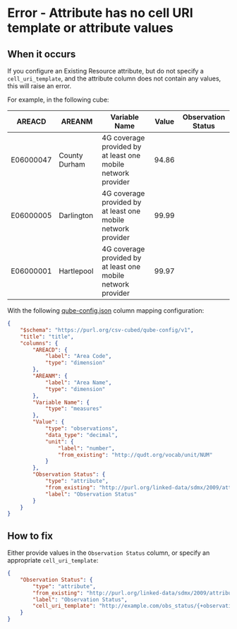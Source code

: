 # Error - Attribute has no cell URI template or attribute values

## When it occurs

If you configure an Existing Resource attribute, but do not specify a `cell_uri_template`, and the attribute column does not contain any values, this will raise an error.

For example, in the following cube:

| AREACD    | AREANM        | Variable Name                                                | Value | Observation Status |
|-----------|---------------|--------------------------------------------------------------|-------|--------------------|
| E06000047 | County Durham | 4G coverage provided by at least one mobile network provider | 94.86 |                    |
| E06000005 | Darlington    | 4G coverage provided by at least one mobile network provider | 99.99 |                    |
| E06000001 | Hartlepool    | 4G coverage provided by at least one mobile network provider | 99.97 |                    |

With the following [qube-config.json](../../configuration/qube-config.md) column mapping configuration:

```json
{
    "$schema": "https://purl.org/csv-cubed/qube-config/v1",
    "title": "title",
    "columns": {
        "AREACD": {
            "label": "Area Code",
            "type": "dimension"
        },
        "AREANM": {
            "label": "Area Name",
            "type": "dimension"
        },
        "Variable Name": {
            "type": "measures"
        },
        "Value": {
            "type": "observations",
            "data_type": "decimal",
            "unit": {
                "label": "number",
                "from_existing": "http://qudt.org/vocab/unit/NUM"
            }
        },
        "Observation Status": {
            "type": "attribute",
            "from_existing": "http://purl.org/linked-data/sdmx/2009/attribute#obsStatus",
            "label": "Observation Status"
        }
    }
}
```

## How to fix

Either provide values in the `Observation Status` column, or specify an appropriate `cell_uri_template`:

```json
{
    "Observation Status": {
        "type": "attribute",
        "from_existing": "http://purl.org/linked-data/sdmx/2009/attribute#obsStatus",
        "label": "Observation Status",
        "cell_uri_template": "http://example.com/obs_status/{+observation_status}"
    }
}
```
